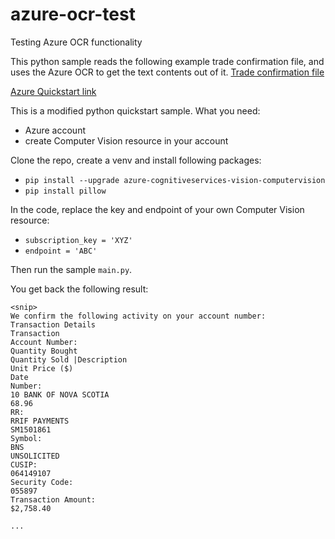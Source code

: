 # azure-ocr-test
Testing Azure OCR functionality

This python sample reads the following example trade confirmation file, and uses the Azure OCR to get the text contents out of it. [Trade confirmation file](https://www.vmdconseil.ca/Documents/transaction-anonyme.pdf)

[Azure Quickstart link](https://docs.microsoft.com/en-us/azure/cognitive-services/computer-vision/quickstarts-sdk/client-library?tabs=visual-studio&pivots=programming-language-python)

This is a modified python quickstart sample.
What you need:
- Azure account
- create Computer Vision resource in your account

Clone the repo, create a venv and install following packages:
- `pip install --upgrade azure-cognitiveservices-vision-computervision`
- `pip install pillow`

In the code, replace the key and endpoint of your own Computer Vision resource:
- `subscription_key = 'XYZ'`
- `endpoint = 'ABC'`

Then run the sample `main.py`.

You get back the following result:
```
<snip>
We confirm the following activity on your account number:
Transaction Details
Transaction
Account Number:
Quantity Bought
Quantity Sold |Description
Unit Price ($)
Date
Number:
10 BANK OF NOVA SCOTIA
68.96
RR:
RRIF PAYMENTS
SM1501861
Symbol:
BNS
UNSOLICITED
CUSIP:
064149107
Security Code:
055897
Transaction Amount:
$2,758.40

...
```
